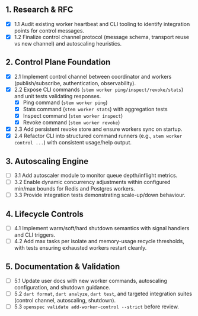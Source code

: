 ## 1. Research & RFC
- [x] 1.1 Audit existing worker heartbeat and CLI tooling to identify integration points for control messages.
- [x] 1.2 Finalize control channel protocol (message schema, transport reuse vs new channel) and autoscaling heuristics.

## 2. Control Plane Foundation
- [x] 2.1 Implement control channel between coordinator and workers (publish/subscribe, authentication, observability).
- [x] 2.2 Expose CLI commands (`stem worker ping/inspect/revoke/stats`) and unit tests validating responses.
  - [x] Ping command (`stem worker ping`)
  - [x] Stats command (`stem worker stats`) with aggregation tests
  - [x] Inspect command (`stem worker inspect`)
  - [x] Revoke command (`stem worker revoke`)
- [x] 2.3 Add persistent revoke store and ensure workers sync on startup.
- [x] 2.4 Refactor CLI into structured command runners (e.g., `stem worker control ...`) with consistent usage/help output.

## 3. Autoscaling Engine
- [ ] 3.1 Add autoscaler module to monitor queue depth/inflight metrics.
- [ ] 3.2 Enable dynamic concurrency adjustments within configured min/max bounds for Redis and Postgres workers.
- [ ] 3.3 Provide integration tests demonstrating scale-up/down behaviour.

## 4. Lifecycle Controls
- [ ] 4.1 Implement warm/soft/hard shutdown semantics with signal handlers and CLI triggers.
- [ ] 4.2 Add max tasks per isolate and memory-usage recycle thresholds, with tests ensuring exhausted workers restart cleanly.

## 5. Documentation & Validation
- [ ] 5.1 Update user docs with new worker commands, autoscaling configuration, and shutdown guidance.
- [ ] 5.2 `dart format`, `dart analyze`, `dart test`, and targeted integration suites (control channel, autoscaling, shutdown).
- [ ] 5.3 `openspec validate add-worker-control --strict` before review.
